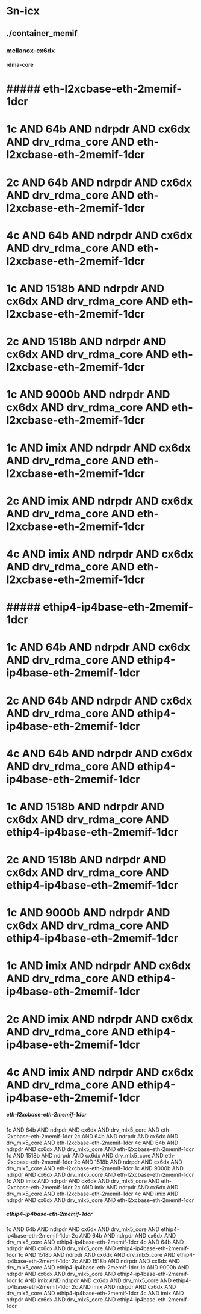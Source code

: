 # 3n-icx
## ./container_memif
### mellanox-cx6dx
#### rdma-core
# ##### eth-l2xcbase-eth-2memif-1dcr
# 1c AND 64b AND ndrpdr AND cx6dx AND drv_rdma_core AND eth-l2xcbase-eth-2memif-1dcr
# 2c AND 64b AND ndrpdr AND cx6dx AND drv_rdma_core AND eth-l2xcbase-eth-2memif-1dcr
# 4c AND 64b AND ndrpdr AND cx6dx AND drv_rdma_core AND eth-l2xcbase-eth-2memif-1dcr
# 1c AND 1518b AND ndrpdr AND cx6dx AND drv_rdma_core AND eth-l2xcbase-eth-2memif-1dcr
# 2c AND 1518b AND ndrpdr AND cx6dx AND drv_rdma_core AND eth-l2xcbase-eth-2memif-1dcr
# 1c AND 9000b AND ndrpdr AND cx6dx AND drv_rdma_core AND eth-l2xcbase-eth-2memif-1dcr
# 1c AND imix AND ndrpdr AND cx6dx AND drv_rdma_core AND eth-l2xcbase-eth-2memif-1dcr
# 2c AND imix AND ndrpdr AND cx6dx AND drv_rdma_core AND eth-l2xcbase-eth-2memif-1dcr
# 4c AND imix AND ndrpdr AND cx6dx AND drv_rdma_core AND eth-l2xcbase-eth-2memif-1dcr
# ##### ethip4-ip4base-eth-2memif-1dcr
# 1c AND 64b AND ndrpdr AND cx6dx AND drv_rdma_core AND ethip4-ip4base-eth-2memif-1dcr
# 2c AND 64b AND ndrpdr AND cx6dx AND drv_rdma_core AND ethip4-ip4base-eth-2memif-1dcr
# 4c AND 64b AND ndrpdr AND cx6dx AND drv_rdma_core AND ethip4-ip4base-eth-2memif-1dcr
# 1c AND 1518b AND ndrpdr AND cx6dx AND drv_rdma_core AND ethip4-ip4base-eth-2memif-1dcr
# 2c AND 1518b AND ndrpdr AND cx6dx AND drv_rdma_core AND ethip4-ip4base-eth-2memif-1dcr
# 1c AND 9000b AND ndrpdr AND cx6dx AND drv_rdma_core AND ethip4-ip4base-eth-2memif-1dcr
# 1c AND imix AND ndrpdr AND cx6dx AND drv_rdma_core AND ethip4-ip4base-eth-2memif-1dcr
# 2c AND imix AND ndrpdr AND cx6dx AND drv_rdma_core AND ethip4-ip4base-eth-2memif-1dcr
# 4c AND imix AND ndrpdr AND cx6dx AND drv_rdma_core AND ethip4-ip4base-eth-2memif-1dcr
##### eth-l2xcbase-eth-2memif-1dcr
1c AND 64b AND ndrpdr AND cx6dx AND drv_mlx5_core AND eth-l2xcbase-eth-2memif-1dcr
2c AND 64b AND ndrpdr AND cx6dx AND drv_mlx5_core AND eth-l2xcbase-eth-2memif-1dcr
4c AND 64b AND ndrpdr AND cx6dx AND drv_mlx5_core AND eth-l2xcbase-eth-2memif-1dcr
1c AND 1518b AND ndrpdr AND cx6dx AND drv_mlx5_core AND eth-l2xcbase-eth-2memif-1dcr
2c AND 1518b AND ndrpdr AND cx6dx AND drv_mlx5_core AND eth-l2xcbase-eth-2memif-1dcr
1c AND 9000b AND ndrpdr AND cx6dx AND drv_mlx5_core AND eth-l2xcbase-eth-2memif-1dcr
1c AND imix AND ndrpdr AND cx6dx AND drv_mlx5_core AND eth-l2xcbase-eth-2memif-1dcr
2c AND imix AND ndrpdr AND cx6dx AND drv_mlx5_core AND eth-l2xcbase-eth-2memif-1dcr
4c AND imix AND ndrpdr AND cx6dx AND drv_mlx5_core AND eth-l2xcbase-eth-2memif-1dcr
##### ethip4-ip4base-eth-2memif-1dcr
1c AND 64b AND ndrpdr AND cx6dx AND drv_mlx5_core AND ethip4-ip4base-eth-2memif-1dcr
2c AND 64b AND ndrpdr AND cx6dx AND drv_mlx5_core AND ethip4-ip4base-eth-2memif-1dcr
4c AND 64b AND ndrpdr AND cx6dx AND drv_mlx5_core AND ethip4-ip4base-eth-2memif-1dcr
1c AND 1518b AND ndrpdr AND cx6dx AND drv_mlx5_core AND ethip4-ip4base-eth-2memif-1dcr
2c AND 1518b AND ndrpdr AND cx6dx AND drv_mlx5_core AND ethip4-ip4base-eth-2memif-1dcr
1c AND 9000b AND ndrpdr AND cx6dx AND drv_mlx5_core AND ethip4-ip4base-eth-2memif-1dcr
1c AND imix AND ndrpdr AND cx6dx AND drv_mlx5_core AND ethip4-ip4base-eth-2memif-1dcr
2c AND imix AND ndrpdr AND cx6dx AND drv_mlx5_core AND ethip4-ip4base-eth-2memif-1dcr
4c AND imix AND ndrpdr AND cx6dx AND drv_mlx5_core AND ethip4-ip4base-eth-2memif-1dcr